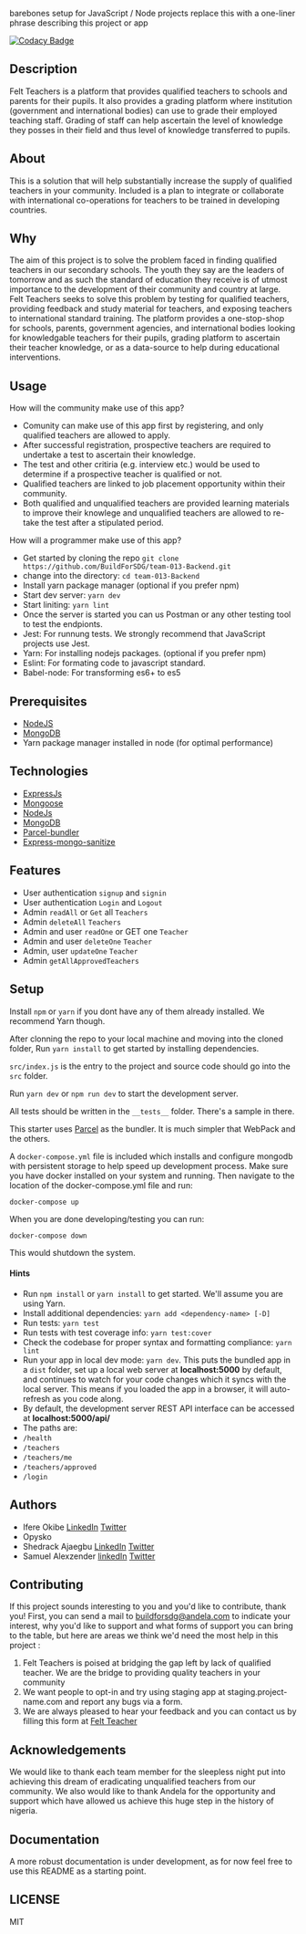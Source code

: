 barebones setup for JavaScript / Node projects replace this with a one-liner phrase describing this project or app

[![Codacy Badge](https://img.shields.io/badge/Code%20Quality-D-red)](https://img.shields.io/badge/Code%20Quality-D-red)


## Description
Felt Teachers is a platform that provides qualified teachers to schools and parents for their pupils. It also provides a grading platform where institution (government and international bodies) can use to grade their employed teaching staff. Grading of staff can help ascertain the level of knowledge they posses in their field and thus level of knowledge transferred to pupils.

## About
This is a solution that will help substantially increase the supply of qualified teachers in your community. Included is a plan to integrate or collaborate with international co-operations for teachers to be trained in developing countries.


## Why

The aim of this project is to solve the problem faced in finding qualified teachers in our secondary schools. The youth they say are the leaders of tomorrow and as such the standard of education they receive is of utmost importance to the development of their community and country at large. Felt Teachers seeks to solve this problem by testing for qualified teachers, providing feedback and study material for teachers, and exposing teachers to international standard training. The platform provides a one-stop-shop for schools, parents, government agencies, and international bodies looking for knowledgable teachers for their pupils, grading platform to ascertain their teacher knowledge, or as a data-source to help during educational interventions.

## Usage
How will the community make use of this app?
- Comunity can make use of this app first  by registering, and only qualified teachers are allowed to apply.
- After successful registration, prospective teachers are required to undertake a test to ascertain their knowledge.
- The test and other critiria (e.g. interview etc.) would be used to determine if a prospective teacher is qualified or not.
- Qualified teachers are linked to job placement opportunity within their community.
- Both qualified and unqualified teachers are provided learning materials to improve their knowlege and unqualified teachers are allowed to re-take the test after a stipulated period.

How will a programmer make use of this app?
- Get started by cloning the repo `git clone https://github.com/BuildForSDG/team-013-Backend.git`
- change into the directory: `cd team-013-Backend`
- Install yarn package manager (optional if you prefer npm)
- Start dev server: `yarn dev`
- Start liniting: `yarn lint`
- Once the server is started you can us Postman or any other testing tool to test the endpionts.
- Jest: For runnung tests. We strongly recommend that JavaScript projects use Jest.
- Yarn: For installing nodejs packages. (optional if you prefer npm)
- Eslint: For formating code to javascript standard.
- Babel-node: For transforming es6+ to es5

## Prerequisites
- [NodeJS](https://devdocs.io/node/)
- [MongoDB](https://docs.mongodb.com/)
- Yarn package manager installed in node (for optimal performance)

## Technologies
- [ExpressJs](https://expressjs.com/)
- [Mongoose](https://mongoosejs.com/docs/api.html)
- [NodeJs](https://devdocs.io/node/)
- [MongoDB](https://docs.mongodb.com/)
- [Parcel-bundler](https://parceljs.org/getting_started.html)
- [Express-mongo-sanitize](https://www.npmjs.com/package/express-mongo-sanitize)

## Features
- User authentication `signup` and `signin`
- User authentication `Login` and `Logout`
- Admin `readAll` or `Get` all `Teachers`
- Admin `deleteAll` `Teachers`
- Admin and user `readOne` or GET one `Teacher`
- Admin and user `deleteOne` `Teacher`
- Admin, user `updateOne` `Teacher`
- Admin `getAllApprovedTeachers`


## Setup

Install `npm` or `yarn` if you dont have any of them already installed. We recommend Yarn though.

After clonning the repo to your local machine and moving into the cloned folder, Run `yarn install` to get started by installing dependencies. 

`src/index.js` is the entry to the project and source code should go into the `src` folder.

Run `yarn dev` or `npm run dev` to start the development server.

All tests should be written in the `__tests__` folder. There's a sample in there.

This starter uses [Parcel](https://parceljs.org/getting_started.html) as the bundler. It is much simpler that WebPack and the others.

A `docker-compose.yml` file is included which installs and configure mongodb with persistent storage to help speed up development process. Make sure you have docker installed on your system and running. Then navigate to the location of the docker-compose.yml file and run:

`docker-compose up`

When you are done developing/testing you can run:

`docker-compose down`

This would shutdown the system.

#### Hints

- Run `npm install` or `yarn install` to get started. We'll assume you are using Yarn.
- Install additional dependencies: `yarn add <dependency-name> [-D]`
- Run tests: `yarn test`
- Run tests with test coverage info: `yarn test:cover`
- Check the codebase for proper syntax and formatting compliance: `yarn lint`
- Run your app in local dev mode: `yarn dev`. This puts the bundled app in a `dist` folder, set up a local web server at __localhost:5000__ by default, and continues to watch for your code changes which it syncs with the local server. This means if you loaded the app in a browser, it will auto-refresh as you code along. 
- By default, the development server REST API interface can be accessed at __localhost:5000/api/__
- The paths are:
- `/health`
- `/teachers`
- `/teachers/me`
- `/teachers/approved`
- `/login`

## Authors

- Ifere Okibe [LinkedIn](https://www.linkedin.com/in/ifere-jo/) [Twitter](https://twitter.com/Iam_Ifere)
- Opysko
- Shedrack Ajaegbu [LinkedIn](https://www.linkedin.com/in/ajaegbu-shedrack/) [Twitter](https://twitter.com/theshedman_)
- Samuel Alexzender [linkedIn](https://www.linkedin.com/in/abiokorigho-samuel/) [Twitter](https://twitter.com/Alexzendersamu4)

## Contributing
If this project sounds interesting to you and you'd like to contribute, thank you!
First, you can send a mail to buildforsdg@andela.com to indicate your interest, why you'd like to support and what forms of support you can bring to the table, but here are areas we think we'd need the most help in this project :
1. Felt Teachers is poised at bridging the gap left by lack of qualified teacher. We are the bridge to providing quality teachers in your community
2.  We want people to opt-in and try using staging app at staging.project-name.com and report any bugs via a form.
3.  We are always pleased to hear your feedback and you can contact us by filling this form at [Felt Teacher](http://feltteacher.com/contactus)

## Acknowledgements

We would like to thank each team member for the sleepless night put into achieving this dream of eradicating unqualified teachers from our community. We also would like to thank Andela for the opportunity and support which have allowed us achieve this huge step in the history of nigeria.


## Documentation
A more robust documentation is under development, as for now feel free to use this README as a starting point.

## LICENSE
MIT
